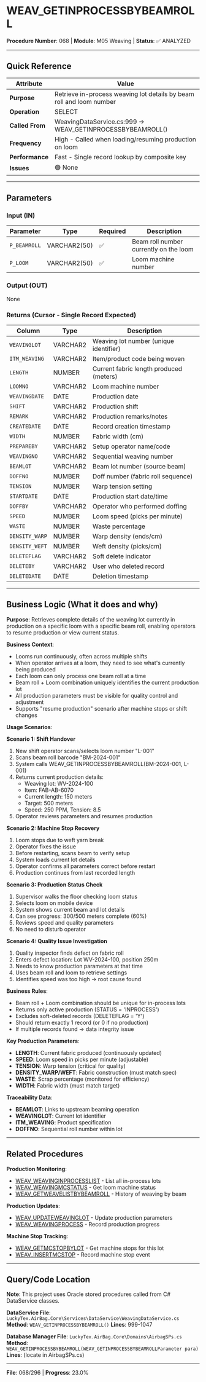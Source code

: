 # WEAV_GETINPROCESSBYBEAMROLL

**Procedure Number**: 068 | **Module**: M05 Weaving | **Status**: ✅ ANALYZED

---

## Quick Reference

| Attribute | Value |
|-----------|-------|
| **Purpose** | Retrieve in-process weaving lot details by beam roll and loom number |
| **Operation** | SELECT |
| **Called From** | WeavingDataService.cs:999 → WEAV_GETINPROCESSBYBEAMROLL() |
| **Frequency** | High - Called when loading/resuming production on loom |
| **Performance** | Fast - Single record lookup by composite key |
| **Issues** | 🟢 None |

---

## Parameters

### Input (IN)

| Parameter | Type | Required | Description |
|-----------|------|----------|-------------|
| `P_BEAMROLL` | VARCHAR2(50) | ✅ | Beam roll number currently on the loom |
| `P_LOOM` | VARCHAR2(50) | ✅ | Loom machine number |

### Output (OUT)

None

### Returns (Cursor - Single Record Expected)

| Column | Type | Description |
|--------|------|-------------|
| `WEAVINGLOT` | VARCHAR2 | Weaving lot number (unique identifier) |
| `ITM_WEAVING` | VARCHAR2 | Item/product code being woven |
| `LENGTH` | NUMBER | Current fabric length produced (meters) |
| `LOOMNO` | VARCHAR2 | Loom machine number |
| `WEAVINGDATE` | DATE | Production date |
| `SHIFT` | VARCHAR2 | Production shift |
| `REMARK` | VARCHAR2 | Production remarks/notes |
| `CREATEDATE` | DATE | Record creation timestamp |
| `WIDTH` | NUMBER | Fabric width (cm) |
| `PREPAREBY` | VARCHAR2 | Setup operator name/code |
| `WEAVINGNO` | VARCHAR2 | Sequential weaving number |
| `BEAMLOT` | VARCHAR2 | Beam lot number (source beam) |
| `DOFFNO` | NUMBER | Doff number (fabric roll sequence) |
| `TENSION` | NUMBER | Warp tension setting |
| `STARTDATE` | DATE | Production start date/time |
| `DOFFBY` | VARCHAR2 | Operator who performed doffing |
| `SPEED` | NUMBER | Loom speed (picks per minute) |
| `WASTE` | NUMBER | Waste percentage |
| `DENSITY_WARP` | NUMBER | Warp density (ends/cm) |
| `DENSITY_WEFT` | NUMBER | Weft density (picks/cm) |
| `DELETEFLAG` | VARCHAR2 | Soft delete indicator |
| `DELETEBY` | VARCHAR2 | User who deleted record |
| `DELETEDATE` | DATE | Deletion timestamp |

---

## Business Logic (What it does and why)

**Purpose**: Retrieves complete details of the weaving lot currently in production on a specific loom with a specific beam roll, enabling operators to resume production or view current status.

**Business Context**:
- Looms run continuously, often across multiple shifts
- When operator arrives at a loom, they need to see what's currently being produced
- Each loom can only process one beam roll at a time
- Beam roll + Loom combination uniquely identifies the current production lot
- All production parameters must be visible for quality control and adjustment
- Supports "resume production" scenario after machine stops or shift changes

**Usage Scenarios**:

**Scenario 1: Shift Handover**
1. New shift operator scans/selects loom number "L-001"
2. Scans beam roll barcode "BM-2024-001"
3. System calls WEAV_GETINPROCESSBYBEAMROLL(BM-2024-001, L-001)
4. Returns current production details:
   - Weaving lot: WV-2024-100
   - Item: FAB-AB-6070
   - Current length: 150 meters
   - Target: 500 meters
   - Speed: 250 PPM, Tension: 8.5
5. Operator reviews parameters and resumes production

**Scenario 2: Machine Stop Recovery**
1. Loom stops due to weft yarn break
2. Operator fixes the issue
3. Before restarting, scans beam to verify setup
4. System loads current lot details
5. Operator confirms all parameters correct before restart
6. Production continues from last recorded length

**Scenario 3: Production Status Check**
1. Supervisor walks the floor checking loom status
2. Selects loom on mobile device
3. System shows current beam and lot details
4. Can see progress: 300/500 meters complete (60%)
5. Reviews speed and quality parameters
6. No need to disturb operator

**Scenario 4: Quality Issue Investigation**
1. Quality inspector finds defect on fabric roll
2. Enters defect location: Lot WV-2024-100, position 250m
3. Needs to know production parameters at that time
4. Uses beam roll and loom to retrieve settings
5. Identifies speed was too high → root cause found

**Business Rules**:
- Beam roll + Loom combination should be unique for in-process lots
- Returns only active production (STATUS = 'INPROCESS')
- Excludes soft-deleted records (DELETEFLAG = 'Y')
- Should return exactly 1 record (or 0 if no production)
- If multiple records found → data integrity issue

**Key Production Parameters**:
- **LENGTH**: Current fabric produced (continuously updated)
- **SPEED**: Loom speed in picks per minute (adjustable)
- **TENSION**: Warp tension (critical for quality)
- **DENSITY_WARP/WEFT**: Fabric construction (must match spec)
- **WASTE**: Scrap percentage (monitored for efficiency)
- **WIDTH**: Fabric width (must match target)

**Traceability Data**:
- **BEAMLOT**: Links to upstream beaming operation
- **WEAVINGLOT**: Current lot identifier
- **ITM_WEAVING**: Product specification
- **DOFFNO**: Sequential roll number within lot

---

## Related Procedures

**Production Monitoring**:
- [WEAV_WEAVINGINPROCESSLIST](./WEAV_WEAVINGINPROCESSLIST.md) - List all in-process lots
- [WEAV_WEAVINGMCSTATUS](./WEAV_WEAVINGMCSTATUS.md) - Get loom machine status
- [WEAV_GETWEAVELISTBYBEAMROLL](./WEAV_GETWEAVELISTBYBEAMROLL.md) - History of weaving by beam

**Production Updates**:
- [WEAV_UPDATEWEAVINGLOT](./WEAV_UPDATEWEAVINGLOT.md) - Update production parameters
- [WEAV_WEAVINGPROCESS](./WEAV_WEAVINGPROCESS.md) - Record production progress

**Machine Stop Tracking**:
- [WEAV_GETMCSTOPBYLOT](./WEAV_GETMCSTOPBYLOT.md) - Get machine stops for this lot
- [WEAV_INSERTMCSTOP](./WEAV_INSERTMCSTOP.md) - Record machine stop event

---

## Query/Code Location

**Note**: This project uses Oracle stored procedures called from C# DataService classes.

**DataService File**: `LuckyTex.AirBag.Core\Services\DataService\WeavingDataService.cs`
**Method**: `WEAV_GETINPROCESSBYBEAMROLL()`
**Lines**: 999-1047

**Database Manager File**: `LuckyTex.AirBag.Core\Domains\AirbagSPs.cs`
**Method**: `WEAV_GETINPROCESSBYBEAMROLL(WEAV_GETINPROCESSBYBEAMROLLParameter para)`
**Lines**: (locate in AirbagSPs.cs)

---

**File**: 068/296 | **Progress**: 23.0%

